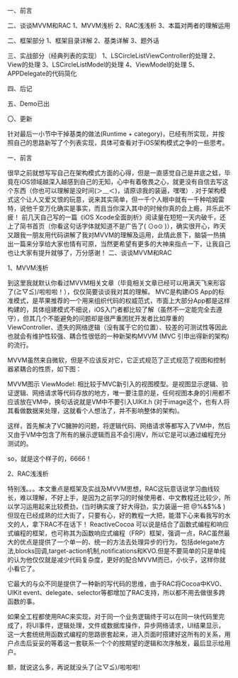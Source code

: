 一、前言

二、谈谈MVVM和RAC
1、MVVM浅析
2、RAC浅浅析
3、本篇对两者的理解运用

二、框架部分
1、框架目录详解
2、基类详解
3、题外话

三、实战部分（经典列表的实现）
1、LSCircleListViewController的处理
2、View的处理
3、LSCircleListModel的处理
4、ViewModel的处理
5、APPDelegate的代码简化

四、后记

五、Demo已出

〇、更新

针对最后一小节中干掉基类的做法(Runtime + category)，已经有所实现，并按照自己的思路新写了个列表实现，具体可查看对于iOS架构模式之争的一些思考。

一、前言

很早之前就想写写自己在架构模式方面的心得，但是一直感觉自己是井底之蛙，毕竟在iOS领域越深入越感到自己的无知，心中有着敬畏之心，就更没有自信去写这个东西（你也可以理解是没时间(＞﹏＜)，请原谅我的装逼，嘿嘿）.
对于架构模式这个让人又爱又恨的玩意，说来其实简单，但一千个人眼中就有一千种哈姆雷特，说他千变万化确实是事实，而且当你深入其中的时候你真的会上瘾，并乐此不疲！
前几天自己写的一篇《iOS Xcode全面剖析》阅读量在短短一天内破千，还上了简书首页（你看这句话字体就知道不是广告了( ⊙o⊙ )），确实很开心，昨天又跟我一朋友用代码讲解了我对MVVM的理解及运用，此情此景下，脑袋一热搞出一篇来分享给大家也情有可原，当然更希望有更多的大神来指点一下，让我自己也让大家有提升就够了，万分感谢！
二、谈谈MVVM和RAC

1、MVVM浅析

到这里我就默认你看过MVVM相关文章（毕竟相关文章已经可以用满天飞来形容了(≧▽≦)/啦啦啦！），仅仅简要谈谈我对其的理解。
MVC是构建iOS App的标准模式，是苹果推荐的一个用来组织代码的权威范式，市面上大部分App都是这样构建的，具体组建模式不细说，iOS入门者都比较了解（虽然不一定能完全去遵守），但其几个不能避免的问题却是很严重困扰开发者比如厚重的ViewController、遗失的网络逻辑（没有属于它的位置）、较差的可测试性等因此也就会有维护性较强、耦合性很低的一种新架构MVVM (MVC 引申出得新的架构)的流行。

MVVM虽然来自微软，但是不应该反对它，它正式规范了正式规范了视图和控制器紧耦合的性质，如下图：


MVVM图示
ViewModel: 相比较于MVC新引入的视图模型。是视图显示逻辑、验证逻辑、网络请求等代码存放的地方，唯一要注意的是，任何视图本身的引用都不应该放在VM中，换句话说就是VM中不要引入UIKit.h (对于image这个，也有人将其看做数据来处理，这就看个人想法了，并不影响整体的架构)。

这样，首先解决了VC臃肿的问题，将逻辑代码、网络请求等都写入了VM中，然后又由于VM中包含了所有的展示逻辑而且不会引用V，所以它是可以通过编程充分测试的。

so，就是这个样子的，6666！

2、RAC浅浅析

特别浅。。。本文重点是框架及实战及MVVM思想，RAC这玩意话说学习曲线较长，难以理解，不好上手，是因为之前学习的时候使用者、中文教程还比较少，所以学习运用起来比较费劲，(当时确实废了好大得劲，实力装逼一把 @%&$%& )但现在已经成熟的烂大街了，只要有心，好的教程一大把，能潜下心来看我写的水文的人，拿下RAC不在话下！
ReactiveCocoa 可以说是结合了函数式编程和响应式编程的框架，也可称其为函数响应式编程（FRP）框架，强调一点，RAC虽然最大的优点是提供了一个单一的、统一的方法去处理异步的行为，包括delegate方法,blocks回调,target-action机制,notifications和KVO.但是不要简单的只是单纯的认为他仅仅就是减少代码复杂度，更好的配合MVVM而已，小伙子，这样你就小看它了。

它最大的与众不同是提供了一种新的写代码的思维，由于RAC将Cocoa中KVO、UIKit event、delegate、selector等都增加了RAC支持，所以都不用去做很多跨函数的事。

如果全工程都使用RAC来实现，对于同一个业务逻辑终于可以在同一块代码里完成了，将UI事件，逻辑处理，文件或数据库操作，异步网络请求，UI结果显示，这一大套统统用函数式编程的思路嵌套起来，进入页面时搭建好这所有的关系，用户点击后妥妥的等着这一套联系一个个的按期望的逻辑和次序触发，最后显示给用户。

额，就说这么多，再说就没头了(≧▽≦)/啦啦啦!

